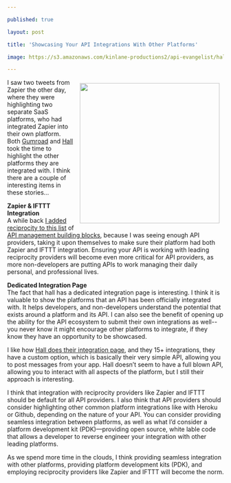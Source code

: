 ---
published: true
layout: post
title: 'Showcasing Your API Integrations With Other Platforms'
image: https://s3.amazonaws.com/kinlane-productions2/api-evangelist/hall/hall-api-integrations.png
---

<p><a href="https://hall.com/docs/integrations"><img style="padding: 10px;" src="https://s3.amazonaws.com/kinlane-productions2/api-evangelist/hall/hall-api-integrations.png" alt="" width="325" align="right" /></a>
<p>I saw two tweets from Zapier the other day, where they were highlighting two separate SaaS platforms, who had integrated Zapier into their own platform. Both <a href="https://help.gumroad.com/customer/portal/articles/1579321-integrations">Gumroad</a> and <a href="https://hall.com/docs/integrations">Hall</a> took the time to highlight the other platforms they are integrated with. I think there are a couple of interesting items in these stories&hellip;
<p><strong>Zapier &amp; IFTTT Integration</strong> <br /> A while back <a href="http://apievangelist.com/2014/03/13/api-management-adding-reciprocity-building-blocks/">I added reciprocity to this list</a> of <a href="http://management.apievangelist.com/building-blocks.html">API management building blocks</a>, because I was seeing enough API providers, taking it upon themselves to make sure their platform had both Zapier and IFTTT integration. Ensuring your API is working with leading reciprocity providers will become even more critical for API providers, as more non-developers are putting APIs to work managing their daily personal, and professional lives.
<p><strong>Dedicated Integration Page</strong><br /> The fact that hall has a dedicated integration page is interesting. I think it is valuable to show the platforms that an API has been officially integrated with. It helps developers, and non-developers understand the potential that exists around a platform and its API. I can also see the benefit of opening up the ability for the API ecosystem to submit their own integrations as well--you never know it might encourage other platforms to integrate, if they know they have an opportunity to be showcased.
<p>I like how <a href="https://hall.com/docs/integrations">Hall does their integration page</a>, and they 15+ integrations, they have a custom option, which is basically their very simple API, allowing you to post messages from your app. Hall doesn&rsquo;t seem to have a full blown API, allowing you to interact with all aspects of the platform, but I still their approach is interesting.
<p>I think that integration with reciprocity providers like Zapier and IFTTT should be default for all API providers. I also think that API providers should consider highlighting other common platform integrations like with Heroku or Github, depending on the nature of your API. You can consider providing seamless integration between platforms, as well as what I&rsquo;d consider a platform development kit (PDK)&mdash;providing open source, white lable code that allows a developer to reverse engineer your integration with other leading platforms.
<p>As we spend more time in the clouds, I think providing seamless integration with other platforms, providing platform development kits (PDK), and employing reciprocity providers like Zapier and IFTTT will become the norm.

